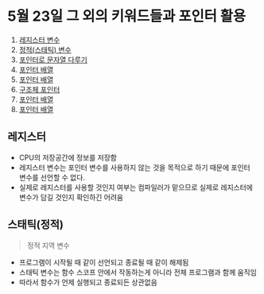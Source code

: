 # 5월 23일 그 외의 키워드들과 포인터 활용

1. [레지스터 변수](./1-register.c)
2. [정적(스태틱) 변수](./2-static-variable.c)
3. [포인터로 문자열 다루기](./3-string-with-pointer.c)
4. [포인터 배열](./4-pointer-array.c)
5. [포인터 배열](./5-pointer-array.c)
6. [구조체 포인터](./6-struct-pointer.c)
7. [포인터 배열](./7-pointer-array.c)
8. [포인터 배열](./8-pointer-array.c)

## 레지스터
* CPU의 저장공간에 정보를 저장함
* 레지스터 변수는 포인터 변수를 사용하지 않는 것을 목적으로 하기 때문에 포인터 변수를 선언할 수 없다.
* 실제로 레지스터를 사용할 것인지 여부는 컴파일러가 맡으므로 실제로 레지스터에 변수가 담길 것인지 확인하긴 어려움

## 스태틱(정적)
> 정적 지역 변수
* 프로그램이 시작될 때 같이 선언되고 종료될 때 같이 해제됨
* 스태틱 변수는 함수 스코프 안에서 작동하는게 아니라 전체 프로그램과 함께 움직임
* 따라서 함수가 언제 실행되고 종료되든 상관없음
